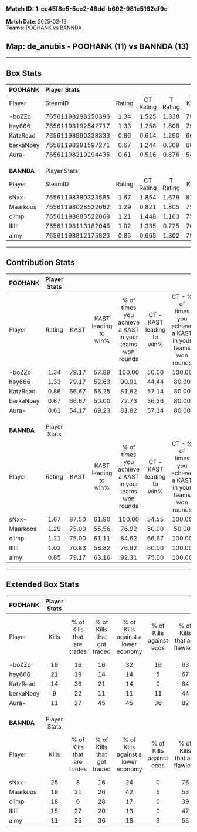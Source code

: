 ### Match ID: 1-ce45f8e5-5cc2-48dd-b692-981e5162df9e  
**Match Date**: 2025-02-13  
**Teams**: POOHANK vs BANNDA  

## **Map**: de_anubis - POOHANK (11) vs BANNDA (13)  
---  

## Box Stats  

| **POOHANK** | Player Stats      |        |           |          |       |       |       |         |        |      |     |
| :- | :- | :-: | :-: | :-: | :-: | :-: | :-: | :-: | :-: | :-: | :-: |
| Player      | SteamID           | Rating | CT Rating | T Rating | KAST  |  ADR  | Kills | Assists | Deaths | K/D  | HS% |
| -boZZo      | 76561198298250396 |  1.34  |   1.525   |  1.338   | 79.17 | 103.9 |  19   |   10    |   16   | 1.19 | 52  |
| hey666      | 76561198192542717 |  1.33  |   1.258   |  1.608   | 79.17 | 99.1  |  21   |    5    |   18   | 1.17 | 28  |
| KatzRead    | 76561198990338333 |  0.86  |   0.614   |  1.290   | 66.67 | 60.4  |  14   |    4    |   18   | 0.78 | 71  |
| berkaNbey   | 76561198291597271 |  0.67  |   1.244   |  0.309   | 66.67 | 48.7  |   9   |    9    |   18   | 0.50 | 33  |
| Aura-       | 76561198219294435 |  0.61  |   0.516   |  0.876   | 54.17 | 43.7  |  11   |    3    |   18   | 0.61 | 36  |
|             |                   |        |           |          |       |       |       |         |        |      |     |
|             |                   |        |           |          |       |       |       |         |        |      |     |
|             |                   |        |           |          |       |       |       |         |        |      |     |
| **BANNDA**  | Player Stats      |        |           |          |       |       |       |         |        |      |     |
| Player      | SteamID           | Rating | CT Rating | T Rating | KAST  |  ADR  | Kills | Assists | Deaths | K/D  | HS% |
| sNxx-       | 76561198380323585 |  1.67  |   1.854   |  1.679   | 87.50 | 111.7 |  25   |    6    |   14   | 1.79 | 52  |
| Maarkoos    | 76561198028522662 |  1.29  |   0.821   |  1.805   | 75.00 | 98.2  |  19   |    9    |   16   | 1.19 | 63  |
| olimp       | 76561198883522068 |  1.21  |   1.448   |  1.163   | 75.00 | 78.2  |  18   |    4    |   14   | 1.29 | 55  |
| IIIIII      | 76561198113182046 |  1.02  |   1.335   |  0.725   | 70.83 | 66.4  |  15   |    5    |   15   | 1.00 | 46  |
| aimy        | 76561198812175823 |  0.85  |   0.665   |  1.302   | 79.17 | 42.5  |  11   |    2    |   15   | 0.73 | 63  |
---  

## Contribution Stats  

| **POOHANK** | Player Stats |       |                      |                                                        |                           |                                                             |                          |                                                            |
| :- | :-: | :-: | :-: | :-: | :-: | :-: | :-: | :-: |
| Player      |    Rating    | KAST  | KAST leading to win% | % of times you achieve a KAST in your teams won rounds | CT - KAST leading to win% | CT - % of times you achieve a KAST in your teams won rounds | T - KAST leading to win% | T - % of times you achieve a KAST in your teams won rounds |
| -boZZo      |     1.34     | 79.17 |        57.89         |                         100.00                         |           50.00           |                           100.00                            |          66.67           |                           100.00                           |
| hey666      |     1.33     | 79.17 |        52.63         |                         90.91                          |           44.44           |                            80.00                            |          60.00           |                           100.00                           |
| KatzRead    |     0.86     | 66.67 |        56.25         |                         81.82                          |           57.14           |                            80.00                            |          55.56           |                           83.33                            |
| berkaNbey   |     0.67     | 66.67 |        50.00         |                         72.73                          |           36.36           |                            80.00                            |          80.00           |                           66.67                            |
| Aura-       |     0.61     | 54.17 |        69.23         |                         81.82                          |           57.14           |                            80.00                            |          83.33           |                           83.33                            |
|             |              |       |                      |                                                        |                           |                                                             |                          |                                                            |
|             |              |       |                      |                                                        |                           |                                                             |                          |                                                            |
|             |              |       |                      |                                                        |                           |                                                             |                          |                                                            |
| **BANNDA**  | Player Stats |       |                      |                                                        |                           |                                                             |                          |                                                            |
| Player      |    Rating    | KAST  | KAST leading to win% | % of times you achieve a KAST in your teams won rounds | CT - KAST leading to win% | CT - % of times you achieve a KAST in your teams won rounds | T - KAST leading to win% | T - % of times you achieve a KAST in your teams won rounds |
| sNxx-       |     1.67     | 87.50 |        61.90         |                         100.00                         |           54.55           |                           100.00                            |          70.00           |                           100.00                           |
| Maarkoos    |     1.29     | 75.00 |        55.56         |                         76.92                          |           50.00           |                            50.00                            |          58.33           |                           100.00                           |
| olimp       |     1.21     | 75.00 |        61.11         |                         84.62                          |           66.67           |                           100.00                            |          55.56           |                           71.43                            |
| IIIIII      |     1.02     | 70.83 |        58.82         |                         76.92                          |           60.00           |                           100.00                            |          57.14           |                           57.14                            |
| aimy        |     0.85     | 79.17 |        63.16         |                         92.31                          |           75.00           |                           100.00                            |          54.55           |                           85.71                            |
---  

## Extended Box Stats  

| **POOHANK** | Player Stats |                            |                            |                                    |                         |                              |                                 |        |                             |                                     |                          |                               |                            |
| :- | :-: | :-: | :-: | :-: | :-: | :-: | :-: | :-: | :-: | :-: | :-: | :-: | :-: |
| Player      |    Kills     | % of Kills that are trades | % of Kills that got traded | % of Kills against a lower economy | % of Kills against ecos | % of Kills that are flawless | % of Kills that are close duels | Deaths | % of Deaths that get traded | % of Deaths against a lower economy | % of Deaths against ecos | % of Deaths that are flawless | % of Deaths that are close |
| -boZZo      |      19      |             16             |             16             |                 32                 |           16            |              63              |                0                |   16   |             25              |                 13                  |            0             |              50               |             13             |
| hey666      |      21      |             19             |             14             |                 14                 |            5            |              67              |               14                |   18   |             22              |                 22                  |            6             |              67               |             6              |
| KatzRead    |      14      |             36             |             21             |                 14                 |            0            |              64              |                7                |   18   |             22              |                 22                  |            0             |              50               |             6              |
| berkaNbey   |      9       |             22             |             11             |                 11                 |           11            |              44              |               11                |   18   |             28              |                 17                  |            0             |              61               |             11             |
| Aura-       |      11      |             27             |             45             |                 45                 |           36            |              82              |                9                |   18   |             22              |                 17                  |            0             |              50               |             0              |
|             |              |                            |                            |                                    |                         |                              |                                 |        |                             |                                     |                          |                               |                            |
|             |              |                            |                            |                                    |                         |                              |                                 |        |                             |                                     |                          |                               |                            |
|             |              |                            |                            |                                    |                         |                              |                                 |        |                             |                                     |                          |                               |                            |
| **BANNDA**  | Player Stats |                            |                            |                                    |                         |                              |                                 |        |                             |                                     |                          |                               |                            |
| Player      |    Kills     | % of Kills that are trades | % of Kills that got traded | % of Kills against a lower economy | % of Kills against ecos | % of Kills that are flawless | % of Kills that are close duels | Deaths | % of Deaths that get traded | % of Deaths against a lower economy | % of Deaths against ecos | % of Deaths that are flawless | % of Deaths that are close |
| sNxx-       |      25      |             8              |             16             |                 24                 |            0            |              76              |                8                |   14   |             29              |                 29                  |            7             |              64               |             0              |
| Maarkoos    |      19      |             21             |             26             |                 42                 |            5            |              53              |                5                |   16   |              6              |                 25                  |            6             |              63               |             6              |
| olimp       |      18      |             6              |             28             |                 17                 |            0            |              39              |               11                |   14   |             29              |                 36                  |            7             |              50               |             29             |
| IIIIII      |      15      |             27             |             20             |                 13                 |            0            |              47              |                0                |   15   |              0              |                 33                  |            7             |              67               |             0              |
| aimy        |      11      |             36             |             36             |                 18                 |            9            |              55              |                9                |   15   |             40              |                 33                  |            0             |              80               |             7              |
